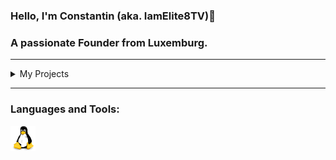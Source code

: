 ### Hello, I'm Constantin (aka. IamElite8TV)👋
### A passionate Founder from Luxemburg.

---

<details>
  <summary>My Projects</summary>
  
<!--START_SECTION:activity-->
1. Byteserv (https://byteserv.eu)
  1. Byteserv (https://byteserv.eu)
<!--END_SECTION:activity-->

</details>

---

<h3 align="left">Languages and Tools:</h3>
<p align="left"> <a href="https://www.linux.org/" target="_blank"> <img src="https://raw.githubusercontent.com/devicons/devicon/master/icons/linux/linux-original.svg" alt="linux" width="40" height="40"/> </a> </p>
